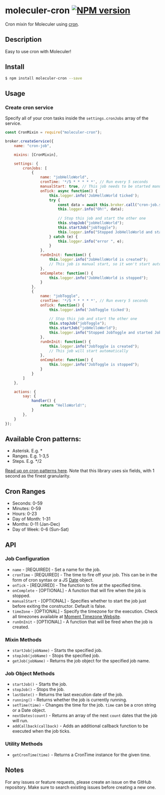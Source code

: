 # moleculer-cron [![NPM version](https://img.shields.io/npm/v/moleculer-cron.svg)](https://www.npmjs.com/package/moleculer-cron)

Cron mixin for Moleculer using [cron](https://www.npmjs.com/package/cron).

## Description

Easy to use cron with Moleculer!

## Install

```bash
$ npm install moleculer-cron --save
```

## Usage

### Create cron service

Specify all of your cron tasks inside the `settings.cronJobs` array of the service.

```js
const CronMixin = require("moleculer-cron");

broker.createService({
    name: "cron-job",

    mixins: [CronMixin],

    settings: {
        cronJobs: [
            {
                name: "jobHelloWorld",
                cronTime: '*/5 * * * * *', // Run every 5 seconds
                manualStart: true, // This job needs to be started manually
                onTick: async function() {
                    this.logger.info('JobHelloWorld ticked');
                    try {
                        const data = await this.broker.call("cron-job.say");
                        this.logger.info("Oh!", data);
                        
                        // Stop this job and start the other one
                        this.stopJob("jobHelloWorld");
                        this.startJob("jobToggle");
                        this.logger.info("Stopped JobHelloWorld and started JobToggle");
                    } catch (e) {
                        this.logger.info("error ", e);
                    }
                },
                runOnInit: function() {
                    this.logger.info("JobHelloWorld is created");
                    // This job is manual start, so it won't start automatically
                },
                onComplete: function() {
                    this.logger.info("JobHelloWorld is stopped");
                }
            },
            {
                name: "jobToggle",
                cronTime: '*/5 * * * * *', // Run every 5 seconds
                onTick: function() {
                    this.logger.info('JobToggle ticked');
                    
                    // Stop this job and start the other one
                    this.stopJob("jobToggle");
                    this.startJob("jobHelloWorld");
                    this.logger.info("Stopped JobToggle and started JobHelloWorld");
                },
                runOnInit: function() {
                    this.logger.info("JobToggle is created");
                    // This job will start automatically
                },
                onComplete: function() {
                    this.logger.info("JobToggle is stopped");
                }
            }
        ]
    },

    actions: {
        say: {
            handler() {
                return "HelloWorld!";
            }
        },
    }
});
```

## Available Cron patterns:

- Asterisk. E.g. *
- Ranges. E.g. 1-3,5
- Steps. E.g. */2

[Read up on cron patterns here](http://crontab.org). Note that this library uses six fields, with 1 second as the finest granularity.

## Cron Ranges

- Seconds: 0-59
- Minutes: 0-59
- Hours: 0-23
- Day of Month: 1-31
- Months: 0-11 (Jan-Dec)
- Day of Week: 0-6 (Sun-Sat)

## API

### Job Configuration

- `name` - [REQUIRED] - Set a name for the job.
- `cronTime` - [REQUIRED] - The time to fire off your job. This can be in the form of cron syntax or a JS [Date](https://developer.mozilla.org/en/JavaScript/Reference/Global_Objects/Date) object.
- `onTick` - [REQUIRED] - The function to fire at the specified time.
- `onComplete` - [OPTIONAL] - A function that will fire when the job is stopped.
- `manualStart` - [OPTIONAL] - Specifies whether to start the job just before exiting the constructor. Default is false.
- `timeZone` - [OPTIONAL] - Specify the timezone for the execution. Check all timezones available at [Moment Timezone Website](http://momentjs.com/timezone/).
- `runOnInit` - [OPTIONAL] - A function that will be fired when the job is created.

### Mixin Methods

- `startJob(jobName)` - Starts the specified job.
- `stopJob(jobName)` - Stops the specified job.
- `getJob(jobName)` - Returns the job object for the specified job name.

### Job Object Methods

- `startJob()` - Starts the job.
- `stopJob()` - Stops the job.
- `lastDate()` - Returns the last execution date of the job.
- `running()` - Returns whether the job is currently running.
- `setTime(time)` - Changes the time for the job. `time` can be a cron string or a Date object.
- `nextDates(count)` - Returns an array of the next `count` dates that the job will run.
- `addCallback(callback)` - Adds an additional callback function to be executed when the job ticks.

### Utility Methods

- `getCronTime(time)` - Returns a CronTime instance for the given time.

## Notes

For any issues or feature requests, please create an issue on the GitHub repository. Make sure to search existing issues before creating a new one.